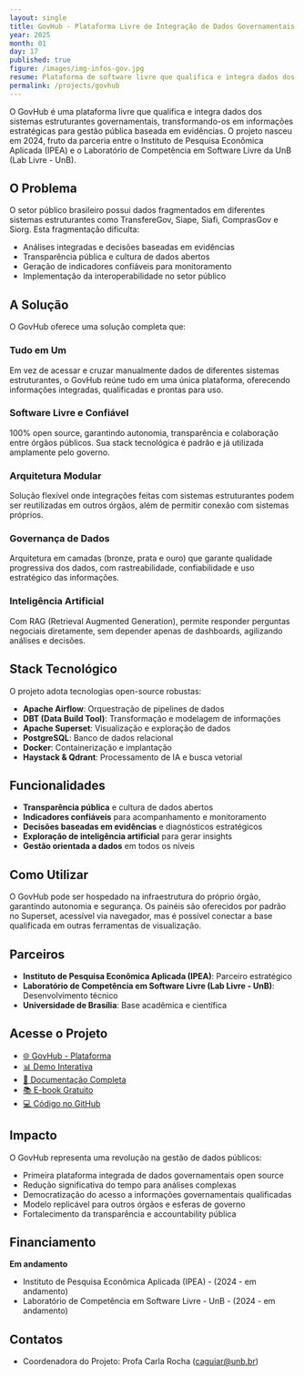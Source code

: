 ```yaml
---
layout: single
title: GovHub - Plataforma Livre de Integração de Dados Governamentais
year: 2025
month: 01
day: 17
published: true
figure: /images/img-infos-gov.jpg
resume: Plataforma de software livre que qualifica e integra dados dos sistemas estruturantes governamentais, transformando-os em informações estratégicas para gestão pública baseada em evidências. Desenvolvida em parceria com IPEA e UnB.
permalink: /projects/govhub
---
```


O GovHub é uma plataforma livre que qualifica e integra dados dos sistemas estruturantes governamentais, transformando-os em informações estratégicas para gestão pública baseada em evidências. O projeto nasceu em 2024, fruto da parceria entre o Instituto de Pesquisa Econômica Aplicada (IPEA) e o Laboratório de Competência em Software Livre da UnB (Lab Livre - UnB).

## O Problema

O setor público brasileiro possui dados fragmentados em diferentes sistemas estruturantes como TransfereGov, Siape, Siafi, ComprasGov e Siorg. Esta fragmentação dificulta:
- Análises integradas e decisões baseadas em evidências
- Transparência pública e cultura de dados abertos
- Geração de indicadores confiáveis para monitoramento
- Implementação da interoperabilidade no setor público

## A Solução

O GovHub oferece uma solução completa que:

### **Tudo em Um**
Em vez de acessar e cruzar manualmente dados de diferentes sistemas estruturantes, o GovHub reúne tudo em uma única plataforma, oferecendo informações integradas, qualificadas e prontas para uso.

### **Software Livre e Confiável**
100% open source, garantindo autonomia, transparência e colaboração entre órgãos públicos. Sua stack tecnológica é padrão e já utilizada amplamente pelo governo.

### **Arquitetura Modular**
Solução flexível onde integrações feitas com sistemas estruturantes podem ser reutilizadas em outros órgãos, além de permitir conexão com sistemas próprios.

### **Governança de Dados**
Arquitetura em camadas (bronze, prata e ouro) que garante qualidade progressiva dos dados, com rastreabilidade, confiabilidade e uso estratégico das informações.

### **Inteligência Artificial**
Com RAG (Retrieval Augmented Generation), permite responder perguntas negociais diretamente, sem depender apenas de dashboards, agilizando análises e decisões.

## Stack Tecnológico

O projeto adota tecnologias open-source robustas:

- **Apache Airflow**: Orquestração de pipelines de dados
- **DBT (Data Build Tool)**: Transformação e modelagem de informações
- **Apache Superset**: Visualização e exploração de dados
- **PostgreSQL**: Banco de dados relacional
- **Docker**: Containerização e implantação
- **Haystack & Qdrant**: Processamento de IA e busca vetorial

## Funcionalidades

- **Transparência pública** e cultura de dados abertos
- **Indicadores confiáveis** para acompanhamento e monitoramento
- **Decisões baseadas em evidências** e diagnósticos estratégicos
- **Exploração de inteligência artificial** para gerar insights
- **Gestão orientada a dados** em todos os níveis

## Como Utilizar

O GovHub pode ser hospedado na infraestrutura do próprio órgão, garantindo autonomia e segurança. Os painéis são oferecidos por padrão no Superset, acessível via navegador, mas é possível conectar a base qualificada em outras ferramentas de visualização.

## Parceiros

- **Instituto de Pesquisa Econômica Aplicada (IPEA)**: Parceiro estratégico
- **Laboratório de Competência em Software Livre (Lab Livre - UnB)**: Desenvolvimento técnico
- **Universidade de Brasília**: Base acadêmica e científica

## Acesse o Projeto

- [🌐 GovHub - Plataforma](https://gov-hub.io/)
- [📊 Demo Interativa](https://govhub.ipea.gov.br/dashboard/list/)
- [📖 Documentação Completa](https://gov-hub.io/documentacao/instalacao/)
- [📚 E-book Gratuito](https://gov-hub.io/ebook/)
- [💻 Código no GitHub](https://github.com/GovHub-br/govhub)

## Impacto

O GovHub representa uma revolução na gestão de dados públicos:
- Primeira plataforma integrada de dados governamentais open source
- Redução significativa do tempo para análises complexas
- Democratização do acesso a informações governamentais qualificadas
- Modelo replicável para outros órgãos e esferas de governo
- Fortalecimento da transparência e accountability pública

## Financiamento

**Em andamento**
- Instituto de Pesquisa Econômica Aplicada (IPEA) - (2024 - em andamento)
- Laboratório de Competência em Software Livre - UnB - (2024 - em andamento)

## Contatos

- Coordenadora do Projeto: Profa Carla Rocha ([caguiar@unb.br](mailto:caguiar@unb.br))
